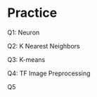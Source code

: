 # Practice  
Q1: Neuron                                              
                     
Q2: K Nearest Neighbors           
                                   
Q3: K-means                                       
                        
Q4: TF Image Preprocessing                          
           
Q5                   
      
  
